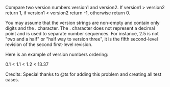 Compare two version numbers version1 and version2.
If version1 &gt; version2 return 1, if version1 &lt; version2 return -1, otherwise return 0.

You may assume that the version strings are non-empty and contain only digits and the . character.
The . character does not represent a decimal point and is used to separate number sequences.
For instance, 2.5 is not &quot;two and a half&quot; or &quot;half way to version three&quot;, it is the fifth second-level revision of the second first-level revision.

Here is an example of version numbers ordering:


0.1 &lt; 1.1 &lt; 1.2 &lt; 13.37

Credits:
Special thanks to @ts for adding this problem and creating all test cases.
